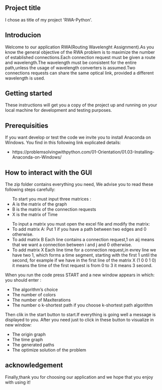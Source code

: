 ## Project title
I chose as title of my project 'RWA-Python'.

## Introducion
<p> Welcome to our application RWA(Routing Wavelenght Assignment).As you know the general objective of the RWA problem is to maximize
the number of established connections.Each connection request must be given a route and wavelength.The wavelength must be consistent for the entire path,unless the usage of wavelength converters is assumed.Two connections requests can share the same optical link, 
provided a different wavelength is used.
</p>

## Getting started
<p>
These instructions will get you a copy of the project up and running on your local machine for development and testing purposes.
</p>

## Prerequisities
<p>
If you want develop or test the code we invite you to install Anaconda 
on Windows. You find in this following link explicated details:
</p>
<ul>
<li>
https://problemsolvingwithpython.com/01-Orientation/01.03-Installing-Anaconda-on-Windows/
</li>
</ul>

## How to interact with the GUI
<p>The zip folder contains everything you need,
We advise you to read these following steps carefully:
</p>
<ul>
<th>
To start you must input three matrices : 
</th>
<li>
A is the matrix of the graph
</li>
  <li>
B is the matrix of the connection requests
    </li>
<li>
X is the matrix of Time
</li>
</ul>
<ul>
<th>
To input a matrix you must open the excel file and modify the matrix:
</th>
<li>
To add matrix A: 
Put 1 if you have a path between two edges and 0 otherwise.
</li>
  <li>
To add matrix B 
Each line contains a connection request,1 on aij means that we want a connection between i and j and 0 otherwise.

</li>
<li>
To add matrix X
Each line time for a connection request,in evrey line we have two 1,
which forms a time segment, starting with the first 1 until the second, 
for example if we have in the first line of the matrix X (1 0 0 1 0) 
it means the time of the first request is from 0 to 3 it means 3 second.
</li>
</ul>
<p>When you run the code press START and a new window appears in which:
you should enter :</p>
<ul>
<li>
The algorithm’s choice
</li>
<li>
The number of colors
</li>
<li>
The number of MaxIterations
</li>
<li>
The number o k-shortest path if you choose k-shortest path algorithm
</li>
</ul>
<p>
Then clik in the start button to start.If everything is going well a message is displayed to you.
After you need just to click in these button to visualize in new window:
</p>
<ul>
<li>The origin graph</li>
<li>The time graph</li>
<li>The generated paths</li>
<li>The optimize solution of the problem</li>
</ul>

## acknowledgement
<p>Finally,thank you for choosing our application and we hope that you enjoy with using it!</p>
